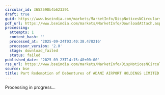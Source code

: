 ```yaml
---
circular_id: 3652598b4b623391
draft: true
guid: https://www.bseindia.com/markets/MarketInfo/DispNoticesNCirculars.aspx?Noticeid={3F4B4F48-41BD-4346-A130-4FFA68F9C712}&noticeno=20250923-66&dt=09/23/2025&icount=66&totcount=84&flag=0
pdf_url: https://www.bseindia.com/markets/MarketInfo/DownloadAttach.aspx?id=20250923-66&attachedId=
processing:
  attempts: 1
  content_hash: ''
  processed_at: '2025-09-24T03:40:38.478216'
  processor_version: '2.0'
  stage: download_failed
  status: failed
published_date: '2025-09-23T14:15:48+00:00'
rss_url: https://www.bseindia.com/markets/MarketInfo/DispNoticesNCirculars.aspx?Noticeid={3F4B4F48-41BD-4346-A130-4FFA68F9C712}&noticeno=20250923-66&dt=09/23/2025&icount=66&totcount=84&flag=0
source: bse
title: Part Redemption of Debentures of ADANI AIRPORT HOLDINGS LIMITED
---
```


Processing in progress...